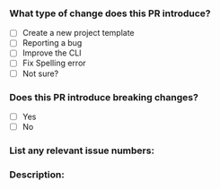 <!--

Thanks a lot for your interest in contributing to create-fullstack-app! 🎉

Please first discuss the change you wish to make via issue before making a change. It might avoid a waste of your time.

Before submitting your contribution, please take a moment to review this document:
https://github.com/Divlo/create-fullstack-app/blob/master/.github/CONTRIBUTING.md

Please place an x (no spaces - [x]) in all [ ] that apply.

-->

### What type of change does this PR introduce?

- [ ] Create a new project template
- [ ] Reporting a bug
- [ ] Improve the CLI
- [ ] Fix Spelling error
- [ ] Not sure?

### Does this PR introduce breaking changes?

- [ ] Yes
- [ ] No

### List any relevant issue numbers:

### Description:
